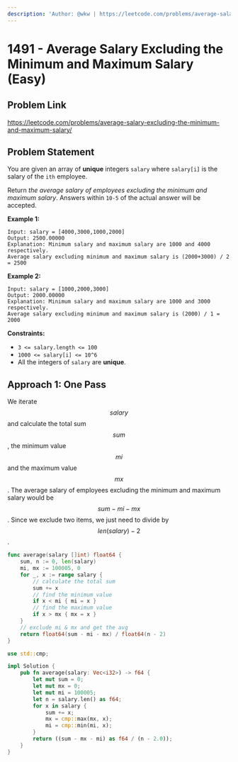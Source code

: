 ```yaml
---
description: 'Author: @wkw | https://leetcode.com/problems/average-salary-excluding-the-minimum-and-maximum-salary/'
---
```


# 1491 - Average Salary Excluding the Minimum and Maximum Salary (Easy)

## Problem Link

https://leetcode.com/problems/average-salary-excluding-the-minimum-and-maximum-salary/

## Problem Statement

You are given an array of **unique** integers `salary` where `salary[i]` is the salary of the `ith` employee.

Return _the average salary of employees excluding the minimum and maximum salary_. Answers within `10-5` of the actual answer will be accepted.

**Example 1:**

```
Input: salary = [4000,3000,1000,2000]
Output: 2500.00000
Explanation: Minimum salary and maximum salary are 1000 and 4000 respectively.
Average salary excluding minimum and maximum salary is (2000+3000) / 2 = 2500
```

**Example 2:**

```
Input: salary = [1000,2000,3000]
Output: 2000.00000
Explanation: Minimum salary and maximum salary are 1000 and 3000 respectively.
Average salary excluding minimum and maximum salary is (2000) / 1 = 2000
```

**Constraints:**

- `3 <= salary.length <= 100`
- `1000 <= salary[i] <= 10^6`
- All the integers of `salary` are **unique**.

## Approach 1: One Pass

We iterate $$salary$$ and calculate the total sum $$sum$$, the minimum value $$mi$$ and the maximum value $$mx$$. The average salary of employees excluding the minimum and maximum salary would be $$sum - mi - mx$$. Since we exclude two items, we just need to divide by $$len(salary) - 2$$.

<SolutionAuthor name="@wkw"/>

```go
func average(salary []int) float64 {
    sum, n := 0, len(salary)
    mi, mx := 100005, 0
    for _, x := range salary {
        // calculate the total sum
        sum += x
        // find the minimum value
        if x < mi { mi = x }
        // find the maximum value
        if x > mx { mx = x }
    }
    // exclude mi & mx and get the avg
    return float64(sum - mi - mx) / float64(n - 2)
}
```

<SolutionAuthor name="@wkw"/>

```rust
use std::cmp;

impl Solution {
    pub fn average(salary: Vec<i32>) -> f64 {
        let mut sum = 0;
        let mut mx = 0;
        let mut mi = 100005;
        let n = salary.len() as f64;
        for x in salary {
            sum += x;
            mx = cmp::max(mx, x);
            mi = cmp::min(mi, x);
        }
        return ((sum - mx - mi) as f64 / (n - 2.0));
    }
}
```
